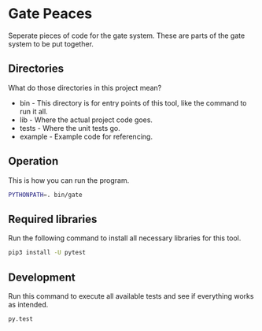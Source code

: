 # Gate Peaces

Seperate pieces of code for the gate system.
These are parts of the gate system to be put together. 


## Directories

What do those directories in this project mean?

* bin - This directory is for entry points of this tool, like the command to run it all.
* lib - Where the actual project code goes.
* tests - Where the unit tests go.
* example - Example code for referencing.


## Operation

This is how you can run the program.

```sh
PYTHONPATH=. bin/gate
```


## Required libraries

Run the following command to install all necessary libraries for this tool.

```sh
pip3 install -U pytest
```


## Development

Run this command to execute all available tests and see if everything works as intended.

```sh
py.test
```
